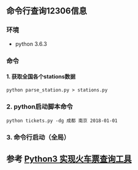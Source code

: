 
## 命令行查询12306信息


### 环境

- python 3.6.3


### 命令

#### 1. 获取全国各个stations数据

`python parse_station.py > stations.py`

### 2. python启动脚本命令

`python tickets.py -dg 成都 南京 2018-01-01`

### 3. 命令行启动（全局）



## 参考 [Python3 实现火车票查询工具](https://www.shiyanlou.com/courses/623/labs/2072/document)